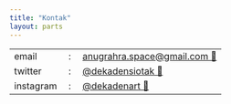 ```yaml
---
title: "Kontak"
layout: parts
---
```



<table class="demo">
	<tbody>
    <tr>
      <td>email</td>
      <td>&nbsp;:&nbsp;</td>
      <td><a href="mailto:anugrahra.space@gmail.com">anugrahra.space@gmail.com 🔗</a></td>
    </tr>
    <tr>
      <td>twitter</td>
      <td>&nbsp;:&nbsp;</td>
      <td>
        <a href="https://twitter.com/dekansiotak">@dekadensiotak 🔗</a>
      </td>
    </tr>
    <tr>
      <td>instagram</td>
      <td>&nbsp;:&nbsp;</td>
      <td>
        <a href="https://instagram.com/dekanart">@dekadenart 🔗</a>
      </td>
    </tr>
	</tbody>
</table>